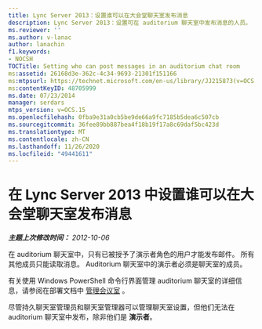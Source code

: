 ```yaml
---
title: Lync Server 2013：设置谁可以在大会堂聊天室发布消息
description: Lync Server 2013：设置可在 auditorium 聊天室中发布消息的人员。
ms.reviewer: ''
ms.author: v-lanac
author: lanachin
f1.keywords:
- NOCSH
TOCTitle: Setting who can post messages in an auditorium chat room
ms:assetid: 26168d3e-362c-4c34-9693-21301f151166
ms:mtpsurl: https://technet.microsoft.com/en-us/library/JJ215873(v=OCS.15)
ms:contentKeyID: 48705999
ms.date: 07/23/2014
manager: serdars
mtps_version: v=OCS.15
ms.openlocfilehash: 0fba9e31a0cb5be9de66a9fc7185b5dea6c507cb
ms.sourcegitcommit: 36fee89bb887bea4f18b19f17a8c69daf5bc423d
ms.translationtype: MT
ms.contentlocale: zh-CN
ms.lasthandoff: 11/26/2020
ms.locfileid: "49441611"
---
```

# <a name="setting-who-can-post-messages-in-an-auditorium-chat-room-in-lync-server-2013"></a>在 Lync Server 2013 中设置谁可以在大会堂聊天室发布消息

<div data-xmlns="http://www.w3.org/1999/xhtml">

<div class="topic" data-xmlns="http://www.w3.org/1999/xhtml" data-msxsl="urn:schemas-microsoft-com:xslt" data-cs="https://msdn.microsoft.com/">

<div data-asp="https://msdn2.microsoft.com/asp">



</div>

<div id="mainSection">

<div id="mainBody">

<span> </span>

_**主题上次修改时间：** 2012-10-06_

在 auditorium 聊天室中，只有已被授予了演示者角色的用户才能发布邮件。 所有其他成员只能读取消息。 Auditorium 聊天室中的演示者必须是聊天室的成员。

有关使用 Windows PowerShell 命令行界面管理 auditorium 聊天室的详细信息，请参阅在部署文档中 [管理会议室](manage-rooms.md) 。

尽管持久聊天室管理员和聊天室管理器可以管理聊天室设置，但他们无法在 auditorium 聊天室中发布，除非他们是 **演示者**。

</div>

<span> </span>

</div>

</div>

</div>


